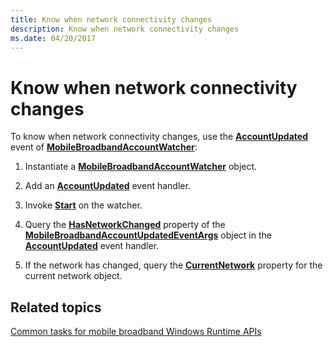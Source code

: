 ```yaml
---
title: Know when network connectivity changes
description: Know when network connectivity changes
ms.date: 04/20/2017
---
```


# Know when network connectivity changes


To know when network connectivity changes, use the [**AccountUpdated**](/uwp/api/Windows.Networking.NetworkOperators.MobileBroadbandAccountWatcher#Windows_Networking_NetworkOperators_MobileBroadbandAccountWatcher_AccountUpdated) event of [**MobileBroadbandAccountWatcher**](/uwp/api/Windows.Networking.NetworkOperators.MobileBroadbandAccountWatcher):

1.  Instantiate a [**MobileBroadbandAccountWatcher**](/uwp/api/Windows.Networking.NetworkOperators.MobileBroadbandAccountWatcher) object.

2.  Add an [**AccountUpdated**](/uwp/api/Windows.Networking.NetworkOperators.MobileBroadbandAccountWatcher#Windows_Networking_NetworkOperators_MobileBroadbandAccountWatcher_AccountUpdated) event handler.

3.  Invoke [**Start**](/uwp/api/Windows.Networking.NetworkOperators.MobileBroadbandAccountWatcher#Windows_Networking_NetworkOperators_MobileBroadbandAccountWatcher_Start) on the watcher.

4.  Query the [**HasNetworkChanged**](/uwp/api/Windows.Networking.NetworkOperators.MobileBroadbandAccountUpdatedEventArgs#Windows_Networking_NetworkOperators_MobileBroadbandAccountUpdatedEventArgs_HasNetworkChanged) property of the [**MobileBroadbandAccountUpdatedEventArgs**](/uwp/api/Windows.Networking.NetworkOperators.MobileBroadbandAccountUpdatedEventArgs) object in the [**AccountUpdated**](/uwp/api/Windows.Networking.NetworkOperators.MobileBroadbandAccountWatcher#Windows_Networking_NetworkOperators_MobileBroadbandAccountWatcher_AccountUpdated) event handler.

5.  If the network has changed, query the [**CurrentNetwork**](/uwp/api/Windows.Networking.NetworkOperators.MobileBroadbandAccount#Windows_Networking_NetworkOperators_MobileBroadbandAccount_CurrentNetwork) property for the current network object.

## <span id="related_topics"></span>Related topics


[Common tasks for mobile broadband Windows Runtime APIs](./create-a-mobilebroadbandaccount-object.md)

 

